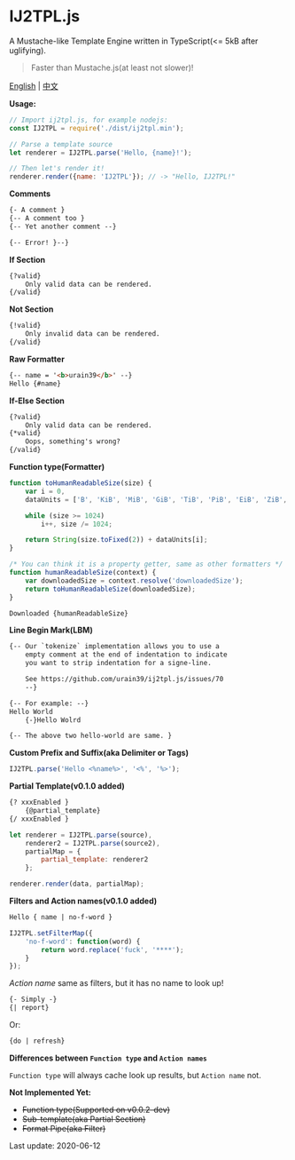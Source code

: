 # IJ2TPL.js
A Mustache-like Template Engine written in TypeScript(<= 5kB after uglifying).

> Faster than Mustache.js(at least not slower)!

[English](./README.md) | [中文](./README.zh.md)

**Usage:**
```js
// Import ij2tpl.js, for example nodejs:
const IJ2TPL = require('./dist/ij2tpl.min');

// Parse a template source
let renderer = IJ2TPL.parse('Hello, {name}!');

// Then let's render it!
renderer.render({name: 'IJ2TPL'}); // -> "Hello, IJ2TPL!"
```

**Comments**
```html
{- A comment }
{-- A comment too }
{-- Yet another comment --}

{-- Error! }--}
```

**If Section**
```html
{?valid}
	Only valid data can be rendered.
{/valid}
```

**Not Section**
```html
{!valid}
	Only invalid data can be rendered.
{/valid}
```

**Raw Formatter**
```html
{-- name = '<b>urain39</b>' --}
Hello {#name}
```

**If-Else Section**

```html
{?valid}
	Only valid data can be rendered.
{*valid}
	Oops, something's wrong?
{/valid}
```

**Function type(Formatter)**
```js
function toHumanReadableSize(size) {
	var i = 0,
	dataUnits = ['B', 'KiB', 'MiB', 'GiB', 'TiB', 'PiB', 'EiB', 'ZiB', 'YiB', 'BiB', 'NiB', 'DiB'];

	while (size >= 1024)
		i++, size /= 1024;

	return String(size.toFixed(2)) + dataUnits[i];
}

/* You can think it is a property getter, same as other formatters */
function humanReadableSize(context) {
	var downloadedSize = context.resolve('downloadedSize');
	return toHumanReadableSize(downloadedSize);
}
```

```html
Downloaded {humanReadableSize}
```

**Line Begin Mark(LBM)**
```html
{-- Our `tokenize` implementation allows you to use a
	empty comment at the end of indentation to indicate
	you want to strip indentation for a signe-line.

	See https://github.com/urain39/ij2tpl.js/issues/70
	--}

{-- For example: --}
Hello World
	{-}Hello Wolrd

{-- The above two hello-world are same. }
```

**Custom Prefix and Suffix(aka Delimiter or Tags)**
```js
IJ2TPL.parse('Hello <%name%>', '<%', '%>');
```

**Partial Template(v0.1.0 added)**
```html
{? xxxEnabled }
	{@partial_template}
{/ xxxEnabled }
```

```js
let renderer = IJ2TPL.parse(source),
	renderer2 = IJ2TPL.parse(source2),
	partialMap = {
		partial_template: renderer2
	};

renderer.render(data, partialMap);
```

**Filters and Action names(v0.1.0 added)**
```html
Hello { name | no-f-word }
```

```js
IJ2TPL.setFilterMap({
	'no-f-word': function(word) {
		return word.replace('fuck', '****');
	}
});
```

*Action name* same as filters, but it has no name to look up!
```html
{- Simply -}
{| report}
```

Or:
```html
{do | refresh}
```

**Differences between `Function type` and `Action names`**

`Function type` will always cache look up results, but `Action name` not.

**Not Implemented Yet:**
- ~~Function type(Supported on v0.0.2-dev)~~
- ~~Sub-template(aka Partial Section)~~
- ~~Format Pipe(aka Filter)~~

Last update: 2020-06-12
